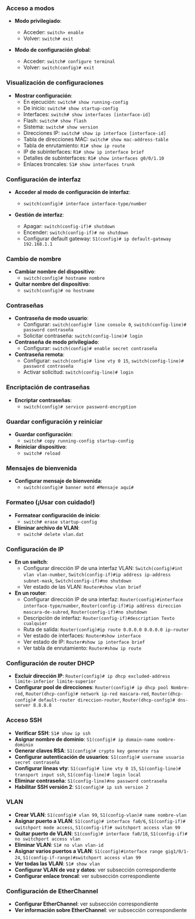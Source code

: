 ### Acceso a modos

- **Modo privilegiado**:
    - Acceder: `switch> enable`
    - Volver: `switch# exit`

- **Modo de configuración global**:
    - Acceder: `switch# configure terminal`
    - Volver: `switch(config)# exit`

### Visualización de configuraciones

- **Mostrar configuración**:
    - En ejecución: `switch# show running-config`
    - De inicio: `switch# show startup-config`
    - Interfaces: `switch# show interfaces [interface-id]`
    - Flash: `switch# show flash`
    - Sistema: `switch# show version`
    - Direcciones IP: `switch# show ip interface [interface-id]`
    - Tabla de direcciones MAC: `switch# show mac-address-table`
    - Tabla de enrutamiento: `R1# show ip route`
    - IP de subinterfaces: `R1# show ip interface brief`
    - Detalles de subinterfaces: `R1# show interfaces g0/0/1.10`
    - Enlaces troncales: `S1# show interfaces trunk`

### Configuración de interfaz

- **Acceder al modo de configuración de interfaz**:
    - `switch(config)# interface interface-type/number`

- **Gestión de interfaz**:
    - Apagar: `switch(config-if)# shutdown`
    - Encender: `switch(config-if)# no shutdown`
    - Configurar default gateway: `S1(config)# ip default-gateway 192.168.1.1`

### Cambio de nombre

- **Cambiar nombre del dispositivo**:
    - `switch(config)# hostname nombre`
- **Quitar nombre del dispositivo**:
    - `switch(config)# no hostname`

### Contraseñas

- **Contraseña de modo usuario**:
    - Configurar: `switch(config)# line console 0`, `switch(config-line)# password contraseña`
    - Solicitar contraseña: `switch(config-line)# login`
- **Contraseña de modo privilegiado**:
    - Configurar: `switch(config)# enable secret contraseña`
- **Contraseña remota**:
    - Configurar: `switch(config)# line vty 0 15`, `switch(config-line)# password contraseña`
    - Activar solicitud: `switch(config-line)# login`

### Encriptación de contraseñas

- **Encriptar contraseñas**:
    - `switch(config)# service password-encryption`

### Guardar configuración y reiniciar

- **Guardar configuración**:
    - `switch# copy running-config startup-config`
- **Reiniciar dispositivo**:
    - `switch# reload`

### Mensajes de bienvenida

- **Configurar mensaje de bienvenida**:
    - `switch(config)# banner motd #Mensaje aquí#`

### Formateo (¡Usar con cuidado!)

- **Formatear configuración de inicio**:
    - `switch# erase startup-config`
- **Eliminar archivo de VLAN**:
    - `switch# delete vlan.dat`

### Configuración de IP

- **En un switch**:
    - Configurar dirección IP de una interfaz VLAN: `Switch(config)#int vlan vlan-number`, `Switch(config-if)#ip address ip-address subnet-mask`, `Switch(config-if)#no shutdown`
    - Ver estado de las VLAN: `Router#show vlan brief`
- **En un router**:
    - Configurar dirección IP de una interfaz: `Router(config)#interface interface-type/number`, `Router(config-if)#ip address direccion mascara-de-subred`, `Router(config-if)#no shutdown`
    - Descripción de interfaz: `Router(config-if)#description Texto cualquier`
    - Ruta de salida: `Router(config)#ip route 0.0.0.0 0.0.0.0 ip-router`
    - Ver estado de interfaces: `Router#show interface`
    - Ver estado de IP: `Router#show ip interface brief`
    - Ver tabla de enrutamiento: `Router#show ip route`

### Configuración de router DHCP

- **Excluir dirección IP**: `Router(config)# ip dhcp excluded-address limite-inferior limite-superior`
- **Configurar pool de direcciones**: `Router(config)# ip dhcp pool Nombre-red`, `Router(dhcp-config)# network ip-red mascara-red`, `Router(dhcp-config)# default-router direccion-router`, `Router(dhcp-config)# dns-server 8.8.8.8`

### Acceso SSH

- **Verificar SSH**: `S1# show ip ssh`
- **Asignar nombre de dominio**: `S1(config)# ip domain-name nombre-dominio`
- **Generar claves RSA**: `S1(config)# crypto key generate rsa`
- **Configurar autenticación de usuarios**: `S1(config)# username usuario secret contraseña`
- **Configurar líneas vty**: `S1(config)# line vty 0 15`, `S1(config-line)# transport input ssh`, `S1(config-line)# login local`
- **Eliminar contraseña**: `S1(config-line)#no password contraseña`
- **Habilitar SSH versión 2**: `S1(config)# ip ssh version 2`

### VLAN

- **Crear VLAN**: `S1(config)# vlan 99`, `S1(config-vlan)# name nombre-vlan`
- **Asignar puerto a VLAN**: `S1(config)# interface fa0/6`, `S1(config-if)# switchport mode access`, `S1(config-if)# switchport access vlan 99`
- **Quitar puerto de VLAN**: `S1(config)# interface fa0/18`, `S1(config-if)# no switchport access vlan`
- **Eliminar VLAN**: `S1# no vlan vlan-id`
- **Asignar varios puertos a VLAN**: `S1(config)#interface range gig1/0/1-24`, `S1(config-if-range)#switchport access vlan 99`
- **Ver todas las VLAN**: `S1# show vlan`
- **Configurar VLAN de voz y datos**: ver subsección correspondiente
- **Configurar enlace troncal**: ver subsección correspondiente

### Configuración de EtherChannel

- **Configurar EtherChannel**: ver subsección correspondiente
- **Ver información sobre EtherChannel**: ver subsección correspondiente
